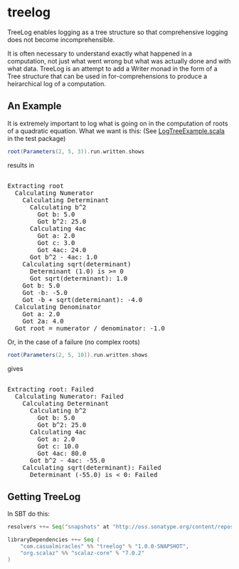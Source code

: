 treelog
=======

TreeLog enables logging as a tree structure so that comprehensive logging does not become incomprehensible.

It is often necessary to understand exactly what happened in a computation, not just what went wrong but what was actually done and with what data.
TreeLog is an attempt to add a Writer monad in the form of a Tree structure that can be used in for-comprehensions to produce a heirarchical log of a computation.

An Example
----------

It is extremely important to log what is going on in the computation of roots of a quadratic equation. What we want is this:
(See [LogTreeExample.scala](https://github.com/lancewalton/treelog/blob/master/src/test/scala/LogTreeExample.scala) in the test package)

```scala
root(Parameters(2, 5, 3)).run.written.shows
 ```

 results in 

<pre>   
Extracting root
  Calculating Numerator
    Calculating Determinant
      Calculating b^2
        Got b: 5.0
        Got b^2: 25.0
      Calculating 4ac
        Got a: 2.0
        Got c: 3.0
        Got 4ac: 24.0
      Got b^2 - 4ac: 1.0
    Calculating sqrt(determinant)
      Determinant (1.0) is >= 0
      Got sqrt(determinant): 1.0
    Got b: 5.0
    Got -b: -5.0
    Got -b + sqrt(determinant): -4.0
  Calculating Denominator
    Got a: 2.0
    Got 2a: 4.0
  Got root = numerator / denominator: -1.0
</pre>

Or, in the case of a failure (no complex roots)

```scala
root(Parameters(2, 5, 10)).run.written.shows
```

gives 
<pre>    
Extracting root: Failed
  Calculating Numerator: Failed
    Calculating Determinant
      Calculating b^2
        Got b: 5.0
        Got b^2: 25.0
      Calculating 4ac
        Got a: 2.0
        Got c: 10.0
        Got 4ac: 80.0
      Got b^2 - 4ac: -55.0
    Calculating sqrt(determinant): Failed
      Determinant (-55.0) is < 0: Failed
</pre>

Getting TreeLog
---------------
In SBT do this:

```scala
resolvers ++= Seq("snapshots" at "http://oss.sonatype.org/content/repositories/snapshots")

libraryDependencies ++= Seq (
    "com.casualmiracles" %% "treelog" % "1.0.0-SNAPSHOT",
    "org.scalaz" %% "scalaz-core" % "7.0.2"
)
```
